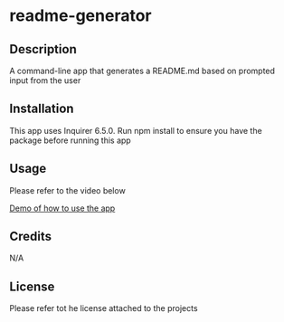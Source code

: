 # readme-generator

## Description
A command-line app that generates a README.md based on prompted input from the user

## Installation
This app uses Inquirer 6.5.0.
Run npm install to ensure you have the package before running this app

## Usage
Please refer to the video below

[Demo of how to use the app](./Readme-generator%20Demo.webm)

## Credits
N/A

## License
Please refer tot he license attached to the projects